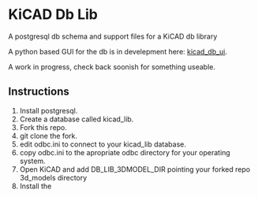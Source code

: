 # KiCAD Db Lib

A postgresql db schema and support files for a KiCAD db library

A python based GUI for the db is in develepment here: [kicad_db_ui](https://github.com/jboulton/kicad_db_gui).

A work in progress, check back soonish for something useable.

## Instructions

1) Install postgresql.
2) Create a database called kicad_lib.
3) Fork this repo.
4) git clone the fork.
5) edit odbc.ini to connect to your kicad_lib database.
6) copy odbc.ini to the apropriate odbc directory for your operating system.
7) Open KiCAD and add DB_LIB_3DMODEL_DIR pointing your forked repo 3d_models directory
8) Install the 